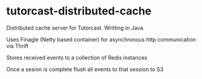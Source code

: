 # tutorcast-distributed-cache

Distributed cache server for Tutorcast. Writting in Java.

Uses Finagle (Netty based container) for asynchronous http communication via Thrift

Stores received events to a collection of Redis instances

Once a sesion is complete flush all events to that session to S3
